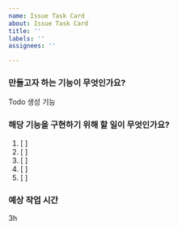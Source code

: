 ```yaml
---
name: Issue Task Card
about: Issue Task Card
title: ''
labels: ''
assignees: ''

---
```


### 만들고자 하는 기능이 무엇인가요?
Todo 생성 기능

### 해당 기능을 구현하기 위해 할 일이 무엇인가요?
1. [ ] 
2. [ ] 
3. [ ] 
4. [ ] 
5. [ ]

### 예상 작업 시간
3h
